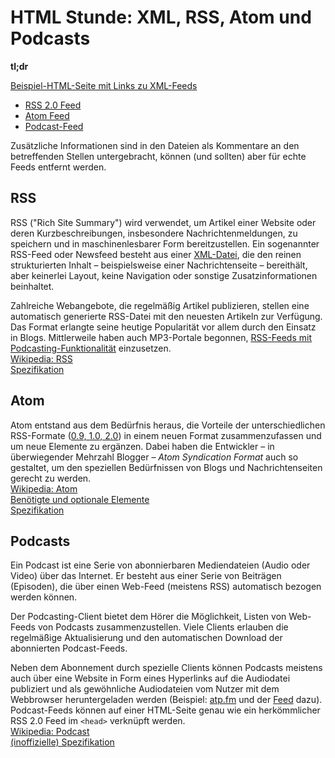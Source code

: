 # HTML Stunde: XML, RSS, Atom und Podcasts

**tl;dr**

[Beispiel-HTML-Seite mit Links zu XML-Feeds](index.html)

- [RSS 2.0 Feed](rss.xml)
- [Atom Feed](atom.xml)
- [Podcast-Feed](podcast-episodes.xml)

Zusätzliche Informationen sind in den Dateien als Kommentare an den betreffenden Stellen untergebracht, können (und sollten) aber für echte Feeds entfernt werden.

## RSS

RSS ("Rich Site Summary") wird verwendet, um Artikel einer Website oder deren Kurzbeschreibungen, insbesondere Nachrichtenmeldungen, zu speichern und in maschinenlesbarer Form bereitzustellen. Ein sogenannter RSS-Feed oder Newsfeed besteht aus einer [XML-Datei](rss.xml), die den reinen strukturierten Inhalt – beispielsweise einer Nachrichtenseite – bereithält, aber keinerlei Layout, keine Navigation oder sonstige Zusatzinformationen beinhaltet.

Zahlreiche Webangebote, die regelmäßig Artikel publizieren, stellen eine automatisch generierte RSS-Datei mit den neuesten Artikeln zur Verfügung. Das Format erlangte seine heutige Popularität vor allem durch den Einsatz in Blogs. Mittlerweile haben auch MP3-Portale begonnen, [RSS-Feeds mit Podcasting-Funktionalität](podcast-episodes.xml) einzusetzen.  
[Wikipedia: RSS](https://de.wikipedia.org/wiki/RSS_(Web-Feed))  
[Spezifikation](https://validator.w3.org/feed/docs/rss2.html)

## Atom

Atom entstand aus dem Bedürfnis heraus, die Vorteile der unterschiedlichen RSS-Formate ([0.9, 1.0, 2.0](https://de.wikipedia.org/wiki/RSS_(Web-Feed)#Versionen,_Alternativen_und_Erg%C3%A4nzungen)) in einem neuen Format zusammenzufassen und um neue Elemente zu ergänzen. Dabei haben die Entwickler – in überwiegender Mehrzahl Blogger – *Atom Syndication Format* auch so gestaltet, um den speziellen Bedürfnissen von Blogs und Nachrichtenseiten gerecht zu werden.  
[Wikipedia: Atom](https://de.wikipedia.org/wiki/Atom_(Format))  
[Benötigte und optionale Elemente](https://validator.w3.org/feed/docs/atom.html)  
[Spezifikation](https://tools.ietf.org/html/rfc4287)

## Podcasts

Ein Podcast ist eine Serie von abonnierbaren Mediendateien (Audio oder Video) über das Internet. Er besteht aus einer Serie von Beiträgen (Episoden), die über einen Web-Feed (meistens RSS) automatisch bezogen werden können.

Der Podcasting-Client bietet dem Hörer die Möglichkeit, Listen von Web-Feeds von Podcasts zusammenzustellen. Viele Clients erlauben die regelmäßige Aktualisierung und den automatischen Download der abonnierten Podcast-Feeds.

Neben dem Abonnement durch spezielle Clients können Podcasts meistens auch über eine Website in Form eines Hyperlinks auf die Audiodatei publiziert und als gewöhnliche Audiodateien vom Nutzer mit dem Webbrowser heruntergeladen werden (Beispiel: [atp.fm](https://atp.fm/) und der [Feed](http://atp.fm/episodes?format=rss) dazu). Podcast-Feeds können auf einer HTML-Seite genau wie ein herkömmlicher RSS 2.0 Feed im `<head>` verknüpft werden.  
[Wikipedia: Podcast](https://de.wikipedia.org/wiki/Podcast)  
[(inoffizielle) Spezifikation](https://github.com/simplepie/simplepie-ng/wiki/Spec:-iTunes-Podcast-RSS)


